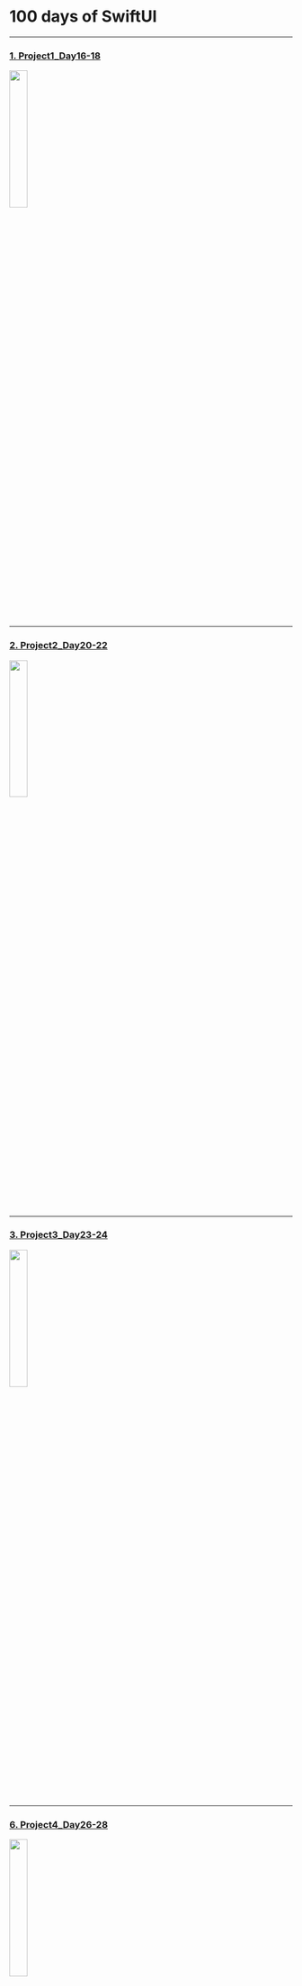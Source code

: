 # 100 days of SwiftUI
***

### [1. Project1_Day16-18](https://github.com/JohnHeo04/100daysOfSwiftUI/tree/master/WeSplit)
<img src = "https://user-images.githubusercontent.com/47841046/114920452-69919980-9e64-11eb-9f67-c084f2793b39.png" width = "25%" heigth = "25%"></img><br/>

*** 
### [2. Project2_Day20-22](https://github.com/JohnHeo04/100daysOfSwiftUI/tree/master/day22_pro2_pa3)
<img src = "https://user-images.githubusercontent.com/47841046/115662245-acc69d80-a379-11eb-93e1-b4d8848bcce8.png" width = "25%" height = "25%"></img><br/>

***
### [3. Project3_Day23-24](https://github.com/JohnHeo04/100daysOfSwiftUI/tree/master/day24_pro3_pa2)
<img src = "https://user-images.githubusercontent.com/47841046/116038612-a0598200-a6a4-11eb-90ae-06da2dc1c29c.png" height = "25%" width = "25%"></img><br/>

***
### [6. Project4_Day26-28](https://github.com/JohnHeo04/100daysOfSwiftUI/tree/master/day28_pro4_pa3)
<img src = "https://user-images.githubusercontent.com/47841046/116841621-b15e4200-ac14-11eb-8267-4ba0c8d1c187.png" height = "25%" width = "25%"></img><br/>
